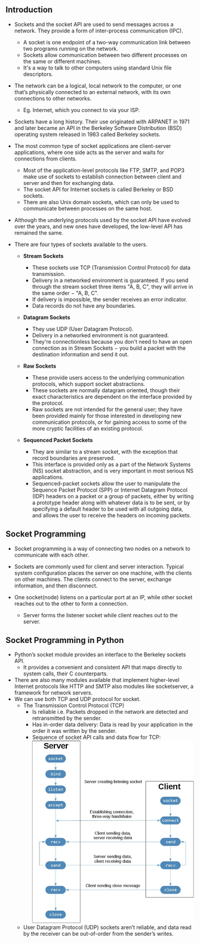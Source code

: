 ## Introduction

- Sockets and the socket API are used to send messages across a network. They provide a form of inter-process communication (IPC).

  - A socket is one endpoint of a two-way communication link between two programs running on the network.
  - Sockets allow communication between two different processes on the same or different machines.
  - It's a way to talk to other computers using standard Unix file descriptors.

- The network can be a logical, local network to the computer, or one that’s physically connected to an external network, with its own connections to other networks.

  - Eg. Internet, which you connect to via your ISP.

- Sockets have a long history. Their use originated with ARPANET in 1971 and later became an API in the Berkeley Software Distribution (BSD) operating system released in 1983 called Berkeley sockets.

- The most common type of socket applications are client-server applications, where one side acts as the server and waits for connections from clients.

  - Most of the application-level protocols like FTP, SMTP, and POP3 make use of sockets to establish connection between client and server and then for exchanging data.
  - The socket API for Internet sockets is called Berkeley or BSD sockets.
  - There are also Unix domain sockets, which can only be used to communicate between processes on the same host.

- Although the underlying protocols used by the socket API have evolved over the years, and new ones have developed, the low-level API has remained the same.

- There are four types of sockets available to the users.

  - **Stream Sockets**

    - These sockets use TCP (Transmission Control Protocol) for data transmission.
    - Delivery in a networked environment is guaranteed. If you send through the stream socket three items "A, B, C", they will arrive in the same order − "A, B, C".
    - If delivery is impossible, the sender receives an error indicator.
    - Data records do not have any boundaries.

  - **Datagram Sockets**

    - They use UDP (User Datagram Protocol).
    - Delivery in a networked environment is not guaranteed.
    - They're connectionless because you don't need to have an open connection as in Stream Sockets − you build a packet with the destination information and send it out.

  - **Raw Sockets**

    - These provide users access to the underlying communication protocols, which support socket abstractions.
    - These sockets are normally datagram oriented, though their exact characteristics are dependent on the interface provided by the protocol.
    - Raw sockets are not intended for the general user; they have been provided mainly for those interested in developing new communication protocols, or for gaining access to some of the more cryptic facilities of an existing protocol.

  - **Sequenced Packet Sockets**
    - They are similar to a stream socket, with the exception that record boundaries are preserved.
    - This interface is provided only as a part of the Network Systems (NS) socket abstraction, and is very important in most serious NS applications.
    - Sequenced-packet sockets allow the user to manipulate the Sequence Packet Protocol (SPP) or Internet Datagram Protocol (IDP) headers on a packet or a group of packets, either by writing a prototype header along with whatever data is to be sent, or by specifying a default header to be used with all outgoing data, and allows the user to receive the headers on incoming packets.

## Socket Programming

- Socket programming is a way of connecting two nodes on a network to communicate with each other.

- Sockets are commonly used for client and server interaction. Typical system configuration places the server on one machine, with the clients on other machines. The clients connect to the server, exchange information, and then disconnect.

- One socket(node) listens on a particular port at an IP, while other socket reaches out to the other to form a connection.
  - Server forms the listener socket while client reaches out to the server.

## Socket Programming in Python

- Python’s socket module provides an interface to the Berkeley sockets API.
  - It provides a convenient and consistent API that maps directly to system calls, their C counterparts.
- There are also many modules available that implement higher-level Internet protocols like HTTP and SMTP also modules like socketserver, a framework for network servers.
- We can use both TCP and UDP protocol for socket.
  - The Transmission Control Protocol (TCP)
    - Is reliable i.e. Packets dropped in the network are detected and retransmitted by the sender.
    - Has in-order data delivery: Data is read by your application in the order it was written by the sender.
    - Sequence of socket API calls and data flow for TCP:
      ![Socket TCP Flow](../img/sockets-tcp-flow.webp "Socket TCP Flow")
  - User Datagram Protocol (UDP) sockets aren’t reliable, and data read by the receiver can be out-of-order from the sender’s writes.
